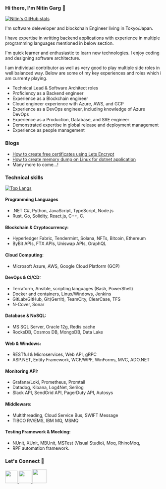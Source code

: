### Hi there, I'm Nitin Garg 👋

[![Nitin's GitHub stats](https://github-readme-stats.vercel.app/api?username=ernitingarg&show_icons=true)](https://github.com/ernitingarg)

I'm software deleveloper and blockchain Engineer living in Tokyo/Japan. 

I have expertise in writting backend applications with experience in multiple programming languages mentioned in below section.

I'm quick learner and enthusiastic to learn new technologies. I enjoy coding and designing software architecture.

I am individual contributor as well as very good to play multiple side roles in well balanced way. Below are some of my key experiences and roles which i am currenty playing.

- Technical Lead & Software Architect roles
- Proficiency as a Backend engineer
- Experience as a Blockchain engineer
- Cloud engineer experience with Azure, AWS, and GCP
- Experience as a DevOps engineer, including knowledge of Azure DevOps
- Experience as a Production, Database, and SRE engineer
- Demonstrated expertise in global release and deployment management
-	Experience as people management

### Blogs
- [How to create free certificates using Lets Encrypt](https://dev.to/ernitingarg/how-to-create-free-certificate-with-lets-encrypt-453n)
- [How to create memory dump on Linux for dotnet application](https://dev.to/ernitingarg/how-to-create-and-analyze-memory-dumps-for-dotnet-applications-in-linux-3o8m)
- Many more to come...!

### Technical skills

[![Top Langs](https://github-readme-stats.vercel.app/api/top-langs/?username=ernitingarg&langs_count=30&layout=compact)](https://github.com/ernitingarg)

#### Programming Languages
- .NET C#, Python, JavaScript, TypeScript, Node.js
- Rust, Go, Solidity, React.js, C++, C.
#### Blockchain & Cryptocurrency:
- Hyperledger Fabric, Tendermint, Solana, NFTs, Bitcoin, Ethereum
- ByBit APIs, FTX APIs, Uniswap APIs, GraphQL
#### Cloud Computing:
- Microsoft Azure, AWS, Google Cloud Platform (GCP)
#### DevOps & CI/CD:
- Terraform, Ansible, scripting languages (Bash, PowerShell)
- Docker and containers, Linux/Windows, Jenkins
- GitLab/GitHub, Git(Gerrit), TeamCity, ClearCase, TFS
- N-Cover, Sonar
#### Database & NoSQL:
- MS SQL Server, Oracle 12g, Redis cache
- RocksDB, Cosmos DB, MongoDB, Data Lake
#### Web & Windows:
- RESTful & Microservices, Web API, gRPC
- ASP.NET, Entity Framework, WCF/WPF, WinForms, MVC, ADO.NET
#### Monitoring API:
- Grafana/Loki, Prometheus, Promtail
- Datadog, Kibana, Log4Net, Serilog
- Slack API, SendGrid API, PagerDuty API, Autosys
#### Middleware:
- Multithreading, Cloud Service Bus, SWIFT Message
- TIBCO RV/EMS, IBM MQ, MSMQ
#### Testing Framework & Mocking:
- NUnit, XUnit, MBUnit, MSTest (Visual Studio), Moq, RhinoMoq, 
- RPF automation framework.

### Let's Connect 💬

<a href="https://www.linkedin.com/in/ernitingarg/">
  <img height="40" src="https://user-images.githubusercontent.com/20875452/194767635-6493ad73-f1c4-447b-94d2-b49e6471ac10.png"/>
</a>

<a href="https://github.com/ernitingarg/ernitingarg/blob/master/whatsapp.png">
  <img height="40" src="https://user-images.githubusercontent.com/20875452/194904880-a4685acc-5cf3-49de-a8ae-3d95ce91b021.png"/>
</a>

<a href="https://www.hackerrank.com/nitin_er/">
  <img height="45" src="https://user-images.githubusercontent.com/20875452/194902984-618d6e4c-3ec8-4a6f-883d-248f42bcd8a2.png"/>
</a>




